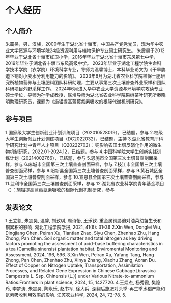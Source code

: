 # 个人经历
## 个人简介
朱震昊，男，汉族，2000年生于湖北省十堰市，中国共产党党党员，现为华中农业大学资源与环境学院24级资源利用与植物保护专业硕士研究生。
朱震昊于2012年毕业于湖北省十堰市红卫小学，2016年毕业于湖北省十堰市东风第七中学，2019年毕业于湖北省十堰市东风高级中学。
2023年毕业于湖北工程学院生命科学技术学院（农学院）环境科学专业，导师为温馨博士，本科毕业论文为《干旱胁迫下铜对小麦水分利用能力的影响》。
2023年6月为湖北省农业科学院植保土肥研究所植物营养与土壤肥料团队科研助理，主要从事第三次土壤普查外业采样和团队科研项目外野采样工作。
2024年6月进入华中农业大学资源与环境学院攻读专业硕士学位，导师为孙学成教授，联培导师为湖北省农业科学院果树茶叶研究所秦晓明助理研究员，课题为《施钼提高蓝莓氮素吸收的根际代谢机制研究》。

## 参与项目
1.国家级大学生创新创业计划训练项目（202010528019），已结题，参与
2.校级大学生创新创业计划训练项目（DC2022032），已结题，主持
3.湖北省教育厅科学研究计划中青年人才项目（Q20222702）：铜影响农田土壤反硝化作用的微生物机制研究，2022.01-2024.12，已结题，参与
4.中国科学院大学生创新实践训练计划（20214002766），已结题，参与
5.恩施市全国第三次土壤普查剖面采样，参与
6.麻城市全国第三次土壤普查剖面采样，参与
7.枝江市全国第三次土壤普查剖面采样，参与
9.阳新县全国第三次土壤普查剖面采样，参与
9.黄石城区全国第三次土壤普查剖面采样，参与
10.宣恩县全国第三次土壤普查剖面采样，参与
11.监利市全国第三次土壤普查剖面采样，参与
12.湖北省农业科学院青年基金项目（）：施钼提高蓝莓氮素吸收的根际代谢机制研究，参与

## 发表论文
1.王立凯, 朱震昊, 温馨, 刘孜琪, 周诗怡, 王乐钦. 重金属铜胁迫对油菜幼苗生长和铜累积的影响. 湖北工程学院学报, 2021, 41(6): 31-36
2.Xin Wen, Donglei Wu, Dingjiang Chen, Peiran Xu, Tiantian Zhao, Siyu Chen, Zhenhao Zhu, Hang Zhong, Pan Chen. Soil organic matter and total nitrogen as key driving factors promoting the assessment of acid–base buffering characteristics in a tea (Camellia sinensis) plantation habitat. Enviromental Monitoring and Assessment, 2024, 196, 596. 
3.Xin Wen, Peiran Xu, Yafang Tang, Hang Zhong, Pan Chen, Zhenhao Zhu, Xinya Zhang, Xiaohu Zhang, Aoran Du. Effect of Copper on Nitrogen Uptake, Transportation, Assimilation Processes, and Related Gene Expression in Chinese Cabbage [brassica Campestris L. Ssp. Chinensis (L.)] under Various Nitrate-to-ammonium Ratios.Frontiers in plant science, 2024, 15, 1427720.
4.王煜杰, 杨秀霞, 樊隐玲, 李梦涛, 朱震昊, 陶永乐, 赵书军, 徐大兵. 深翻后施肥对头季-再生季水稻产能和氮素吸收利用效率的影响. 江苏农业科学, 2024, 24, 72-78.
5.
